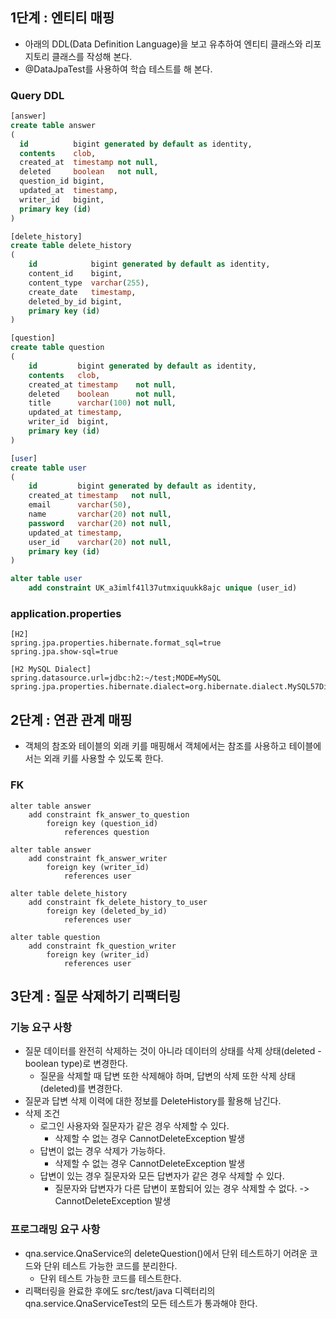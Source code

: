## 1단계 : 엔티티 매핑
* 아래의 DDL(Data Definition Language)을 보고 유추하여 엔티티 클래스와 리포지토리 클래스를 작성해 본다.
* @DataJpaTest를 사용하여 학습 테스트를 해 본다.

### Query DDL
```sql
[answer]
create table answer
(
  id          bigint generated by default as identity,
  contents    clob,
  created_at  timestamp not null,
  deleted     boolean   not null,
  question_id bigint,
  updated_at  timestamp,
  writer_id   bigint,
  primary key (id)
)

[delete_history]
create table delete_history
(
    id            bigint generated by default as identity,
    content_id    bigint,
    content_type  varchar(255),
    create_date   timestamp,
    deleted_by_id bigint,
    primary key (id)
)

[question]
create table question
(
    id         bigint generated by default as identity,
    contents   clob,
    created_at timestamp    not null,
    deleted    boolean      not null,
    title      varchar(100) not null,
    updated_at timestamp,
    writer_id  bigint,
    primary key (id)
)

[user]
create table user
(
    id         bigint generated by default as identity,
    created_at timestamp   not null,
    email      varchar(50),
    name       varchar(20) not null,
    password   varchar(20) not null,
    updated_at timestamp,
    user_id    varchar(20) not null,
    primary key (id)
)

alter table user
    add constraint UK_a3imlf41l37utmxiquukk8ajc unique (user_id)
```

### application.properties
```
[H2]
spring.jpa.properties.hibernate.format_sql=true
spring.jpa.show-sql=true

[H2 MySQL Dialect]
spring.datasource.url=jdbc:h2:~/test;MODE=MySQL
spring.jpa.properties.hibernate.dialect=org.hibernate.dialect.MySQL57Dialect
```

## 2단계 : 연관 관계 매핑
* 객체의 참조와 테이블의 외래 키를 매핑해서 객체에서는 참조를 사용하고 테이블에서는 외래 키를 사용할 수 있도록 한다.

### FK
```
alter table answer
    add constraint fk_answer_to_question
        foreign key (question_id)
            references question

alter table answer
    add constraint fk_answer_writer
        foreign key (writer_id)
            references user

alter table delete_history
    add constraint fk_delete_history_to_user
        foreign key (deleted_by_id)
            references user

alter table question
    add constraint fk_question_writer
        foreign key (writer_id)
            references user
```

## 3단계 : 질문 삭제하기 리팩터링

### 기능 요구 사항
* 질문 데이터를 완전히 삭제하는 것이 아니라 데이터의 상태를 삭제 상태(deleted - boolean type)로 변경한다.
    * 질문을 삭제할 때 답변 또한 삭제해야 하며, 답변의 삭제 또한 삭제 상태(deleted)를 변경한다.
* 질문과 답변 삭제 이력에 대한 정보를 DeleteHistory를 활용해 남긴다.
* 삭제 조건
  * 로그인 사용자와 질문자가 같은 경우 삭제할 수 있다.
    * 삭제할 수 없는 경우 CannotDeleteException 발생
  * 답변이 없는 경우 삭제가 가능하다.
    * 삭제할 수 없는 경우 CannotDeleteException 발생
  * 답변이 있는 경우 질문자와 모든 답변자가 같은 경우 삭제할 수 있다.
    * 질문자와 답변자가 다른 답변이 포함되어 있는 경우 삭제할 수 없다. -> CannotDeleteException 발생

### 프로그래밍 요구 사항
* qna.service.QnaService의 deleteQuestion()에서 단위 테스트하기 어려운 코드와 단위 테스트 가능한 코드를 분리한다.
  * 단위 테스트 가능한 코드를 테스트한다.
* 리팩터링을 완료한 후에도 src/test/java 디렉터리의 qna.service.QnaServiceTest의 모든 테스트가 통과해야 한다.